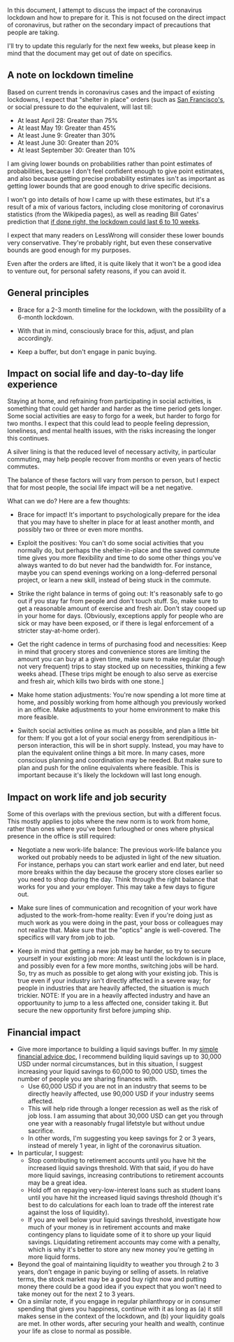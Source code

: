 In this document, I attempt to discuss the impact of the coronavirus
lockdown and how to prepare for it. This is not focused on the direct
impact of coronavirus, but rather on the secondary impact of
precautions that people are taking.

I'll try to update this regularly for the next few weeks, but please
keep in mind that the document may get out of date on specifics.

## A note on lockdown timeline

Based on current trends in coronavirus cases and the impact of
existing lockdowns, I expect that "shelter in place" orders (such as
[San Francisco's](https://sf.gov/stay-home-except-essential-needs), or
social pressure to do the equivalent, will last till:

* At least April 28: Greater than 75%
* At least May 19: Greater than 45%
* At least June 9: Greater than 30%
* At least June 30: Greater than 20%
* At least September 30: Greater than 10%

I am giving lower bounds on probabilities rather than point estimates
of probabilities, because I don't feel confident enough to give point
estimates, and also because getting precise probability estimates
isn't as important as getting lower bounds that are good enough to
drive specific decisions.

I won't go into details of how I came up with these estimates, but
it's a result of a mix of various factors, including close monitoring
of coronavirus statistics (from the Wikipedia pages), as well as
reading Bill Gates' prediction that [if done right, the lockdown could
last 6 to 10
weeks](https://www.businessinsider.com/bill-gates-coronavirus-shut-downs-done-well-last-6-10-weeks-2020-3).

I expect that many readers on LessWrong will consider these lower
bounds very conservative. They're probably right, but even these
conservative bounds are good enough for my purposes.

Even after the orders are lifted, it is quite likely that it won't be
a good idea to venture out, for personal safety reasons, if you can
avoid it.

## General principles

* Brace for a 2-3 month timeline for the lockdown, with the
  possibility of a 6-month lockdown.

* With that in mind, consciously brace for this, adjust, and plan
  accordingly.

* Keep a buffer, but don't engage in panic buying.

## Impact on social life and day-to-day life experience

Staying at home, and refraining from participating in social
activities, is something that could get harder and harder as the time
period gets longer. Some social activities are easy to forgo for a
week, but harder to forgo for two months. I expect that this could
lead to people feeling depression, loneliness, and mental health
issues, with the risks increasing the longer this continues.

A silver lining is that the reduced level of necessary activity, in
particular commuting, may help people recover from months or even
years of hectic commutes.

The balance of these factors will vary from person to person, but I
expect that for most people, the social life impact will be a net
negative.

What can we do? Here are a few thoughts:

* Brace for impact! It's important to psychologically prepare for the
  idea that you may have to shelter in place for at least another
  month, and possibly two or three or even more months.

* Exploit the positives: You can't do some social activities that you
  normally do, but perhaps the shelter-in-place and the saved commute
  time gives you more flexibility and time to do some other things
  you've always wanted to do but never had the bandwidth for. For
  instance, maybe you can spend evenings working on a long-deferred
  personal project, or learn a new skill, instead of being stuck in
  the commute.

* Strike the right balance in terms of going out: It's reasonably safe
  to go out if you stay far from people and don't touch stuff. So,
  make sure to get a reasonable amount of exercise and fresh
  air. Don't stay cooped up in your home for days. (Obviously,
  exceptions apply for people who are sick or may have been exposed,
  or if there is legal enforcement of a stricter stay-at-home order).

* Get the right cadence in terms of purchasing food and necessities:
  Keep in mind that grocery stores and convenience stores are limiting
  the amount you can buy at a given time, make sure to make regular
  (though not very frequent) trips to stay stocked up on necessities,
  thinking a few weeks ahead. [These trips might be enough to also
  serve as exercise and fresh air, which kills two birds with one stone.]

* Make home station adjustments: You're now spending a lot more time
  at home, and possibly working from home although you previously
  worked in an office. Make adjustments to your home environment to
  make this more feasible.

* Switch social activities online as much as possible, and plan a
  little bit for them: If you got a lot of your social energy from
  serendipitious in-person interaction, this will be in short
  supply. Instead, you may have to plan the equivalent online things a
  bit more. In many cases, more conscious planning and coordination
  may be needed. But make sure to plan and push for the online
  equivalents where feasible. This is important because it's likely
  the lockdown will last long enough.

## Impact on work life and job security

Some of this overlaps with the previous section, but with a different
focus. This mostly applies to jobs where the new norm is to work from
home, rather than ones where you've been furloughed or ones where
physical presence in the office is still required:

* Negotiate a new work-life balance: The previous work-life balance
  you worked out probably needs to be adjusted in light of the new
  situation. For instance, perhaps you can start work earlier and end
  later, but need more breaks within the day because the grocery store
  closes earlier so you need to shop during the day. Think through the
  right balance that works for you and your employer. This may take a
  few days to figure out.

* Make sure lines of communication and recognition of your work have
  adjusted to the work-from-home reality: Even if you're doing just as
  much work as you were doing in the past, your boss or colleagues may
  not realize that. Make sure that the "optics" angle is
  well-covered. The specifics will vary from job to job.

* Keep in mind that getting a new job may be harder, so try to secure
  yourself in your existing job more: At least until the lockdown is
  in place, and possibly even for a few more months, switching jobs
  will be hard. So, try as much as possible to get along with your
  existing job. This is true even if your industry isn't directly
  affected in a severe way; for people in industries that are heavily
  affected, the situation is much trickier. NOTE: If you are in a
  heavily affected industry and have an opportuunity to jump to a less
  affected one, consider taking it. But secure the new opportunity
  first before jumping ship.

## Financial impact

* Give more importance to building a liquid savings buffer. In my
  [simple financial advice
  doc](https://github.com/vipulnaik/working-drafts/tree/master/simple-financial-advice.md),
  I recommend building liquid savings up to 30,000 USD under normal
  circumstances, but in this situation, I suggest increasing your
  liquid savings to 60,000 to 90,000 USD, times the number of people
  you are sharing finances with.
  * Use 60,000 USD if you are not in an industry that seems to be
    directly heavily affected, use 90,000 USD if your industry seems
    affected.
  * This will help ride through a longer recession as well as the risk
    of job loss. I am assuming that about 30,000 USD can get you
    through one year with a reasonably frugal lifetstyle but without
    undue sacrifice.
  * In other words, I'm suggesting you keep savings for 2 or 3 years,
    instead of merely 1 year, in light of the coronavirus situation.
* In particular, I suggest:
  * Stop contributing to retirement accounts until you have hit the
    increased liquid savings threshold. With that said, if you do have
    more liquid savings, increasing contributions to retirement
    accounts may be a great idea.
  * Hold off on repaying very-low-interest loans such as student loans
    until you have hit the increased liquid savings threshold (though
    it's best to do calculations for each loan to trade off the
    interest rate against the loss of liquidity).
  * If you are well below your liquid savings threshold, investigate
    how much of your money is in retirement accounts and make
    contingency plans to liquidate some of it to shore up your liquid
    savings. Liquidating retirement accounts may come with a penalty,
    which is why it's better to store any new money you're getting in
    more liquid forms.
* Beyond the goal of maintaining liquidity to weather you through 2 to
  3 years, don't engage in panic buying or selling of assets. In
  relative terms, the stock market may be a good buy right now and
  putting money there could be a good idea if you expect that you
  won't need to take money out for the next 2 to 3 years.
* On a similar note, if you engage in regular philanthropy or in
  consumer spending that gives you happiness, continue with it as long
  as (a) it still makes sense in the context of the lockdown, and (b)
  your liquidity goals are met. In other words, after securing your
  health and wealth, continue your life as close to normal as
  possible.